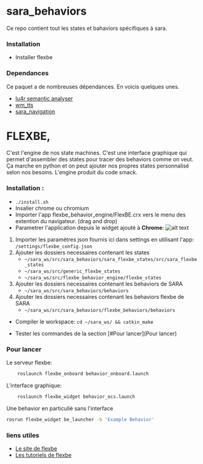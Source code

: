 # sara_behaviors
Ce repo contient tout les states et bahaviors spécifiques à sara.

### Installation
- Installer flexbe

### Dependances
Ce paquet a de nombreuses dépendances. En voicis quelques unes.
- [lu4r semantic analyser](https://drive.google.com/file/d/0BwncD7Fw45HYd3JfZEIyQ0FSMU0/view)
- [wm_tts](https://github.com/WalkingMachine/wm_tts)
- [sara_navigation](https://github.com/WalkingMachine/sara_navigation)


# FLEXBE,

C'est l'engine de nos state machines. C'est une interface graphique qui permet d'assembler des states pour tracer des behaviors comme on veut. Ça    marche en python et on peut ajouter nos propres states personnalisé selon nos besoins. L'engine produit du code smack.

### Installation :
- `./install.sh`
- Insaller chrome ou chromium
- Importer l'app flexbe_behavior_engine/FlexBE.crx vers le menu des extention du navigateur. (drag and drop)
- Parametrer l'application depuis le widget ajouté à **Chrome**:
![alt text](https://raw.githubusercontent.com/WalkingMachine/sara_behaviors/feature/installation_documentation/config_FlexBe.png "Logo Title Text 1")

1. Importer les paramètres json fournis ici dans settings en utilisant l'app: `/settings/flexbe_config.json`
2. Ajouter les dossiers necessaires contenant les states
    - `~/sara_ws/src/sara_behaviors/sara_flexbe_states/src/sara_flexbe_states`
    - `~/sara_ws/src/generic_flexbe_states`
    - `~/sara_ws/src/flexbe_behavior_engine/flexbe_states`
3. Ajouter les dossiers necessaires contenant les behaviors de SARA
    - `~/sara_ws/src/sara_behaviors/behaviors`
4. Ajouter les dossiers necessaires contenant les behaviors flexbe de SARA
    - `~/sara_ws/src/sara_behaviors/flexbe_behaviors/behaviors`

- Compiler le workspace: `cd ~/sara_ws/ && catkin_make`

- Tester les commandes de la section [#Pour lancer](Pour lancer)

### Pour lancer
Le serveur flexbe:
```sh
    roslaunch flexbe_onboard behavior_onboard.launch
```
L'interface graphique:
```sh
    roslaunch flexbe_widget behavior_ocs.launch
```
Une behavior en particulié sans l'interface
```sh
rosrun flexbe_widget be_launcher -b 'Example Behavior'
```
### liens utiles
- [Le site de flexbe](http://philserver.bplaced.net/fbe/index.php)
- [Les tutoriels de flexbe](http://wiki.ros.org/flexbe/Tutorials)
